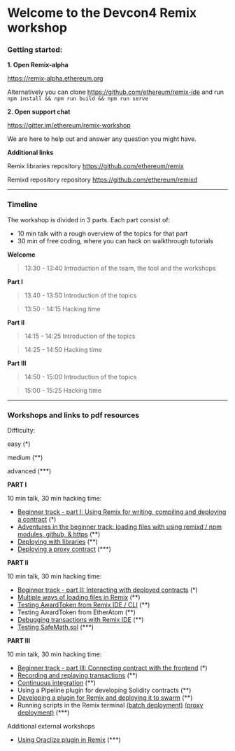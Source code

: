 # Welcome to the Devcon4 Remix workshop


### Getting started:


**1. Open Remix-alpha**
 
https://remix-alpha.ethereum.org

Alternatively you can clone https://github.com/ethereum/remix-ide and run `npm install && npm run build && npm run serve`


**2. Open support chat**
 
https://gitter.im/ethereum/remix-workshop

We are here to help out and answer any question you might have.

 
 **Additional links**
 
Remix libraries repository https://github.com/ethereum/remix

Remixd repository repository https://github.com/ethereum/remixd


---
### Timeline

The workshop is divided in 3 parts.
Each part consist of:
  - 10 min talk with a rough overview of the topics for that part
  - 30 min of free coding, where you can hack on walkthrough tutorials
 
  **Welcome** 
  
  >13:30 - 13:40 Introduction of the team, the tool and the workshops
 
  **Part I** 
  
  >13.40 - 13:50 Introduction of the topics
  
  >13:50 - 14:15 Hacking time
  
  
  **Part II** 
  
  >14:15 - 14:25 Introduction of the topics
  
  >14:25 - 14:50 Hacking time
  
  **Part III**
  
  >14:50 - 15:00 Introduction of the topics
  
  >15:00 - 15:25 Hacking time 
 

---
### Workshops and links to pdf resources 

Difficulty: 

easy (*) 

medium (**) 

advanced (***)

**PART I**

  10 min talk, 30 min hacking time:
- [Beginner track - part I: Using Remix for writing, compiling and deploying a contract](https://github.com/ethereum/remix-workshops/blob/master/basicDeployment/part1) (*)
- [Adventures in the beginner track: loading files with using remixd / npm modules, github, & https](https://github.com/ethereum/remix-workshops/tree/master/loading_via_npm_github_plugin) (**)
- [Deploying with libraries](https://github.com/ethereum/remix-workshops/tree/master/deployWithLibraries) (**)
- [Deploying a proxy contract](https://github.com/ethereum/remix-workshops/tree/master/proxyContractAwardToken) (***) 
  
  
**PART II**

  10 min talk, 30 min hacking time:
- [Beginner track - part II: Interacting with deployed contracts](https://github.com/ethereum/remix-workshops/blob/master/basicDeployment/part2) (*)
- [Multiple ways of loading files in Remix](https://github.com/ethereum/remix-workshops/tree/master/loading_via_npm_github_plugin) (**)
- [Testing AwardToken from Remix IDE / CLI](https://github.com/ethereum/remix-workshops/tree/master/unitTesting) (**)
- Testing AwardToken from EtherAtom (**)
- [Debugging transactions with Remix IDE](https://github.com/ethereum/remix-workshops/tree/master/debuggingLiveTransactions) (**)
- [Testing SafeMath.sol](https://github.com/ethereum/remix-workshops/tree/master/unitTesting/SafeMath) (***)

   
**PART III**

  10 min talk, 30 min hacking time:
- [Beginner track - part III: Connecting contract with the frontend](https://github.com/ethereum/remix-workshops/blob/master/basicDeployment/part3) (*)
- [Recording and replaying transactions](https://github.com/ethereum/remix-workshops/tree/master/recorder) (**)
- [Continuous integration](https://github.com/ethereum/remix-workshops/tree/master/continuousIntegration) (**)
- Using a Pipeline plugin for developing Solidity contracts (**)
- [Developing a plugin for Remix and deploying it to swarm](https://github.com/ethereum/remix-workshops/tree/master/simplePlugin) (**)
- Running scripts in the Remix terminal [(batch deployment)](https://github.com/ethereum/remix-workshops/tree/master/runningScript/deployProxyContract) [(proxy deployment)](https://github.com/ethereum/remix-workshops/tree/master/runningScript/deployProxyContract) (***)


Additional external workshops

- [Using Oraclize plugin in Remix](https://medium.com/coinmonks/using-apis-in-your-ethereum-smart-contract-with-oraclize-95656434292e) (***)
   

